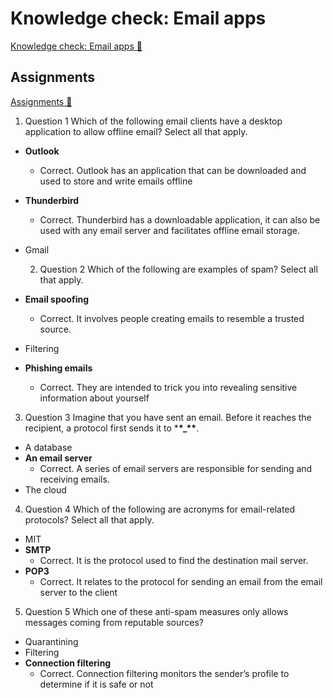 # Knowledge check: Email apps

[Knowledge check: Email apps 🔗](https://www.coursera.org/learn/introduction-to-computers-and-operating-systems-and-security/assignment-submission/vhXTv/knowledge-check-email-apps)

## Assignments

[Assignments 🔗](https://www.coursera.org/learn/introduction-to-computers-and-operating-systems-and-security/assignment-submission/vhXTv/knowledge-check-email-apps/attempt)

1.  Question 1
    Which of the following email clients have a desktop application to allow offline email? Select all that apply.

- **Outlook**
  - Correct. Outlook has an application that can be downloaded and used to store and write emails offline
- **Thunderbird**
  - Correct. Thunderbird has a downloadable application, it can also be used with any email server and facilitates offline email storage.
- Gmail

  2. Question 2
     Which of the following are examples of spam? Select all that apply.

- **Email spoofing**
  - Correct. It involves people creating emails to resemble a trusted source.
- Filtering
- **Phishing emails**
  - Correct. They are intended to trick you into revealing sensitive information about yourself

3. Question 3
   Imagine that you have sent an email. Before it reaches the recipient, a protocol first sends it to \***\*\_\*\***.

- A database
- **An email server**
  - Correct. A series of email servers are responsible for sending and receiving emails.
- The cloud

4. Question 4
   Which of the following are acronyms for email-related protocols? Select all that apply.

- MIT
- **SMTP**
  - Correct. It is the protocol used to find the destination mail server.
- **POP3**
  - Correct. It relates to the protocol for sending an email from the email server to the client

5. Question 5
   Which one of these anti-spam measures only allows messages coming from reputable sources?

- Quarantining
- Filtering
- **Connection filtering**
  - Correct. Connection filtering monitors the sender’s profile to determine if it is safe or not

